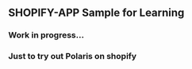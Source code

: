 ## SHOPIFY-APP Sample for Learning

### Work in progress...

### Just to try out Polaris on shopify
